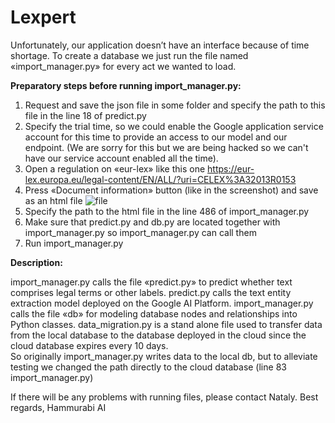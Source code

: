# Lexpert

Unfortunately, our application doesn’t have an interface because of time shortage. To create a database we just run the file named «import_manager.py» for every act we wanted to load.

**Preparatory steps before running import_manager.py:**
1. Request and save the json file in some folder and specify the path to this file in the line 18 of predict.py
2. Specify the trial time, so we could enable the Google application service account for this time to provide an access to our model and our endpoint. (We are sorry for this but we are being hacked so we can't have our service account enabled all the time).  
3. Open a regulation on «eur-lex» like this one https://eur-lex.europa.eu/legal-content/EN/ALL/?uri=CELEX%3A32013R0153
4. Press «Document information» button (like in the screenshot) and save as an html file ![file](https://user-images.githubusercontent.com/59837137/104319219-9fd01d80-54f1-11eb-85b9-0458169c3760.png)  
5. Specify the path to the html file in the line 486 of import_manager.py 
6. Make sure that predict.py and db.py are located together with import_manager.py so import_manager.py can call them
7. Run import_manager.py

**Description:**

import_manager.py calls the file «predict.py» to predict whether text comprises legal terms or other labels. predict.py calls the text entity extraction model deployed on the Google AI Platform. import_manager.py calls the file «db» for modeling database nodes and relationships into Python classes.
data_migration.py is a stand alone file used to transfer data from the local database to the database deployed in the cloud since the cloud database expires every 10 days.  
So originally import_manager.py writes data to the local db, but to alleviate testing we changed the path directly to the cloud database (line 83 import_manager.py)
 
If there will be any problems with running files, please contact Nataly.
Best regards, Hammurabi AI
